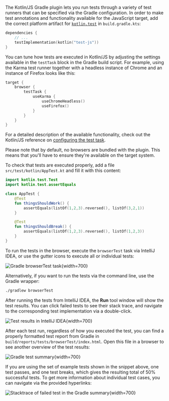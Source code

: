 [//]: # (title: Run tests in Kotlin/JS)

The Kotlin/JS Gradle plugin lets you run tests through a variety of test runners that can be specified via the Gradle
configuration. In order to make test annotations and functionality available for the JavaScript target, add the correct
platform artifact for [`kotlin.test`](https://kotlinlang.org/api/latest/kotlin.test/index.html) in `build.gradle.kts`:

```kotlin
dependencies {
    // ...
    testImplementation(kotlin("test-js"))
}
```

You can tune how tests are executed in Kotlin/JS by adjusting the settings available in the `testTask` block in the Gradle
build script. For example, using the Karma test runner together with a headless instance of Chrome and an instance of
Firefox looks like this:

```kotlin
target {
    browser {
        testTask {
            useKarma {
                useChromeHeadless()
                useFirefox()
            }
        }
    }
}
```

For a detailed description of the available functionality, check out the Kotlin/JS reference on [configuring the test task](js-project-setup.md#test-task). 

Please note that by default, no browsers are bundled with the plugin. This means that you'll have to ensure they're
available on the target system.

To check that tests are executed properly, add a file `src/test/kotlin/AppTest.kt` and fill it with this content:

```kotlin
import kotlin.test.Test
import kotlin.test.assertEquals

class AppTest {
    @Test
    fun thingsShouldWork() {
        assertEquals(listOf(1,2,3).reversed(), listOf(3,2,1))
    }

    @Test
    fun thingsShouldBreak() {
        assertEquals(listOf(1,2,3).reversed(), listOf(1,2,3))
    }
}
```

To run the tests in the browser, execute the `browserTest` task via IntelliJ IDEA, or use the gutter icons to execute all
or individual tests:

![Gradle browserTest task](browsertest-task.png){width=700}

Alternatively, if you want to run the tests via the command line, use the Gradle wrapper:

```bash
./gradlew browserTest
```

After running the tests from IntelliJ IDEA, the **Run** tool window will show the test results. You can click failed tests
to see their stack trace, and navigate to the corresponding test implementation via a double-click.

![Test results in IntelliJ IDEA](test-stacktrace-ide.png){width=700}

After each test run, regardless of how you executed the test, you can find a properly formatted test report from Gradle
in `build/reports/tests/browserTest/index.html`. Open this file in a browser to see another overview of the test results:

![Gradle test summary](test-summary.png){width=700}

If you are using the set of example tests shown in the snippet above, one test passes, and one test breaks, which gives 
the resulting total of 50% successful tests. To get more information about individual test cases, you can navigate via
the provided hyperlinks:

![Stacktrace of failed test in the Gradle summary](failed-test.png){width=700}
